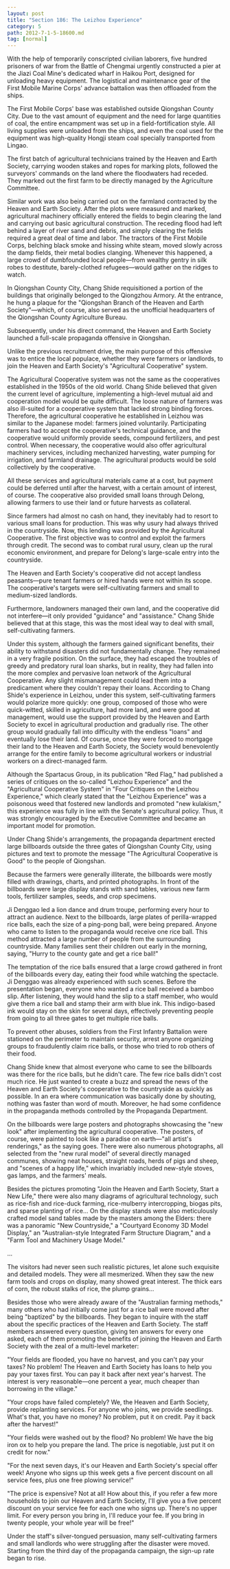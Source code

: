 ```yaml
---
layout: post
title: "Section 186: The Leizhou Experience"
category: 5
path: 2012-7-1-5-18600.md
tag: [normal]
---
```


With the help of temporarily conscripted civilian laborers, five hundred prisoners of war from the Battle of Chengmai urgently constructed a pier at the Jiazi Coal Mine's dedicated wharf in Haikou Port, designed for unloading heavy equipment. The logistical and maintenance gear of the First Mobile Marine Corps' advance battalion was then offloaded from the ships.

The First Mobile Corps' base was established outside Qiongshan County City. Due to the vast amount of equipment and the need for large quantities of coal, the entire encampment was set up in a field-fortification style. All living supplies were unloaded from the ships, and even the coal used for the equipment was high-quality Hongji steam coal specially transported from Lingao.

The first batch of agricultural technicians trained by the Heaven and Earth Society, carrying wooden stakes and ropes for marking plots, followed the surveyors' commands on the land where the floodwaters had receded. They marked out the first farm to be directly managed by the Agriculture Committee.

Similar work was also being carried out on the farmland contracted by the Heaven and Earth Society. After the plots were measured and marked, agricultural machinery officially entered the fields to begin clearing the land and carrying out basic agricultural construction. The receding flood had left behind a layer of river sand and debris, and simply clearing the fields required a great deal of time and labor. The tractors of the First Mobile Corps, belching black smoke and hissing white steam, moved slowly across the damp fields, their metal bodies clanging. Whenever this happened, a large crowd of dumbfounded local people—from wealthy gentry in silk robes to destitute, barely-clothed refugees—would gather on the ridges to watch.

In Qiongshan County City, Chang Shide requisitioned a portion of the buildings that originally belonged to the Qiongzhou Armory. At the entrance, he hung a plaque for the "Qiongshan Branch of the Heaven and Earth Society"—which, of course, also served as the unofficial headquarters of the Qiongshan County Agriculture Bureau.

Subsequently, under his direct command, the Heaven and Earth Society launched a full-scale propaganda offensive in Qiongshan.

Unlike the previous recruitment drive, the main purpose of this offensive was to entice the local populace, whether they were farmers or landlords, to join the Heaven and Earth Society's "Agricultural Cooperative" system.

The Agricultural Cooperative system was not the same as the cooperatives established in the 1950s of the old world. Chang Shide believed that given the current level of agriculture, implementing a high-level mutual aid and cooperation model would be quite difficult. The loose nature of farmers was also ill-suited for a cooperative system that lacked strong binding forces. Therefore, the agricultural cooperative he established in Leizhou was similar to the Japanese model: farmers joined voluntarily. Participating farmers had to accept the cooperative's technical guidance, and the cooperative would uniformly provide seeds, compound fertilizers, and pest control. When necessary, the cooperative would also offer agricultural machinery services, including mechanized harvesting, water pumping for irrigation, and farmland drainage. The agricultural products would be sold collectively by the cooperative.

All these services and agricultural materials came at a cost, but payment could be deferred until after the harvest, with a certain amount of interest, of course. The cooperative also provided small loans through Delong, allowing farmers to use their land or future harvests as collateral.

Since farmers had almost no cash on hand, they inevitably had to resort to various small loans for production. This was why usury had always thrived in the countryside. Now, this lending was provided by the Agricultural Cooperative. The first objective was to control and exploit the farmers through credit. The second was to combat rural usury, clean up the rural economic environment, and prepare for Delong's large-scale entry into the countryside.

The Heaven and Earth Society's cooperative did not accept landless peasants—pure tenant farmers or hired hands were not within its scope. The cooperative's targets were self-cultivating farmers and small to medium-sized landlords.

Furthermore, landowners managed their own land, and the cooperative did not interfere—it only provided "guidance" and "assistance." Chang Shide believed that at this stage, this was the most ideal way to deal with small, self-cultivating farmers.

Under this system, although the farmers gained significant benefits, their ability to withstand disasters did not fundamentally change. They remained in a very fragile position. On the surface, they had escaped the troubles of greedy and predatory rural loan sharks, but in reality, they had fallen into the more complex and pervasive loan network of the Agricultural Cooperative. Any slight mismanagement could lead them into a predicament where they couldn't repay their loans. According to Chang Shide's experience in Leizhou, under this system, self-cultivating farmers would polarize more quickly: one group, composed of those who were quick-witted, skilled in agriculture, had more land, and were good at management, would use the support provided by the Heaven and Earth Society to excel in agricultural production and gradually rise. The other group would gradually fall into difficulty with the endless "loans" and eventually lose their land. Of course, once they were forced to mortgage their land to the Heaven and Earth Society, the Society would benevolently arrange for the entire family to become agricultural workers or industrial workers on a direct-managed farm.

Although the Spartacus Group, in its publication "Red Flag," had published a series of critiques on the so-called "Leizhou Experience" and the "Agricultural Cooperative System" in "Four Critiques on the Leizhou Experience," which clearly stated that the "Leizhou Experience" was a poisonous weed that fostered new landlords and promoted "new kulakism," this experience was fully in line with the Senate's agricultural policy. Thus, it was strongly encouraged by the Executive Committee and became an important model for promotion.

Under Chang Shide's arrangements, the propaganda department erected large billboards outside the three gates of Qiongshan County City, using pictures and text to promote the message "The Agricultural Cooperative is Good" to the people of Qiongshan.

Because the farmers were generally illiterate, the billboards were mostly filled with drawings, charts, and printed photographs. In front of the billboards were large display stands with sand tables, various new farm tools, fertilizer samples, seeds, and crop specimens.

Ji Denggao led a lion dance and drum troupe, performing every hour to attract an audience. Next to the billboards, large plates of perilla-wrapped rice balls, each the size of a ping-pong ball, were being prepared. Anyone who came to listen to the propaganda would receive one rice ball. This method attracted a large number of people from the surrounding countryside. Many families sent their children out early in the morning, saying, "Hurry to the county gate and get a rice ball!"

The temptation of the rice balls ensured that a large crowd gathered in front of the billboards every day, eating their food while watching the spectacle. Ji Denggao was already experienced with such scenes. Before the presentation began, everyone who wanted a rice ball received a bamboo slip. After listening, they would hand the slip to a staff member, who would give them a rice ball and stamp their arm with blue ink. This indigo-based ink would stay on the skin for several days, effectively preventing people from going to all three gates to get multiple rice balls.

To prevent other abuses, soldiers from the First Infantry Battalion were stationed on the perimeter to maintain security, arrest anyone organizing groups to fraudulently claim rice balls, or those who tried to rob others of their food.

Chang Shide knew that almost everyone who came to see the billboards was there for the rice balls, but he didn't care. The few rice balls didn't cost much rice. He just wanted to create a buzz and spread the news of the Heaven and Earth Society's cooperative to the countryside as quickly as possible. In an era where communication was basically done by shouting, nothing was faster than word of mouth. Moreover, he had some confidence in the propaganda methods controlled by the Propaganda Department.

On the billboards were large posters and photographs showcasing the "new look" after implementing the agricultural cooperative. The posters, of course, were painted to look like a paradise on earth—"all artist's renderings," as the saying goes. There were also numerous photographs, all selected from the "new rural model" of several directly managed communes, showing neat houses, straight roads, herds of pigs and sheep, and "scenes of a happy life," which invariably included new-style stoves, gas lamps, and the farmers' meals.

Besides the pictures promoting "Join the Heaven and Earth Society, Start a New Life," there were also many diagrams of agricultural technology, such as rice-fish and rice-duck farming, rice-mulberry intercropping, biogas pits, and sparse planting of rice... On the display stands were also meticulously crafted model sand tables made by the masters among the Elders: there was a panoramic "New Countryside," a "Courtyard Economy 3D Model Display," an "Australian-style Integrated Farm Structure Diagram," and a "Farm Tool and Machinery Usage Model."

...

The visitors had never seen such realistic pictures, let alone such exquisite and detailed models. They were all mesmerized. When they saw the new farm tools and crops on display, many showed great interest. The thick ears of corn, the robust stalks of rice, the plump grains...

Besides those who were already aware of the "Australian farming methods," many others who had initially come just for a rice ball were moved after being "baptized" by the billboards. They began to inquire with the staff about the specific practices of the Heaven and Earth Society. The staff members answered every question, giving ten answers for every one asked, each of them promoting the benefits of joining the Heaven and Earth Society with the zeal of a multi-level marketer:

"Your fields are flooded, you have no harvest, and you can't pay your taxes? No problem! The Heaven and Earth Society has loans to help you pay your taxes first. You can pay it back after next year's harvest. The interest is very reasonable—one percent a year, much cheaper than borrowing in the village."

"Your crops have failed completely? We, the Heaven and Earth Society, provide replanting services. For anyone who joins, we provide seedlings. What's that, you have no money? No problem, put it on credit. Pay it back after the harvest!"

"Your fields were washed out by the flood? No problem! We have the big iron ox to help you prepare the land. The price is negotiable, just put it on credit for now."

"For the next seven days, it's our Heaven and Earth Society's special offer week! Anyone who signs up this week gets a five percent discount on all service fees, plus one free plowing service!"

"The price is expensive? Not at all! How about this, if you refer a few more households to join our Heaven and Earth Society, I'll give you a five percent discount on your service fee for each one who signs up. There's no upper limit. For every person you bring in, I'll reduce your fee. If you bring in twenty people, your whole year will be free!"

Under the staff's silver-tongued persuasion, many self-cultivating farmers and small landlords who were struggling after the disaster were moved. Starting from the third day of the propaganda campaign, the sign-up rate began to rise.